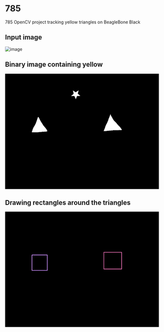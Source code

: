 # 785
785 OpenCV project tracking yellow triangles on BeagleBone Black

## Input image
![image](images/yellow_triangles_star_red_rect.png)

## Binary image containing yellow
![image](images/threshold.png)

## Drawing rectangles around the triangles
![image](images/drawing.png)
